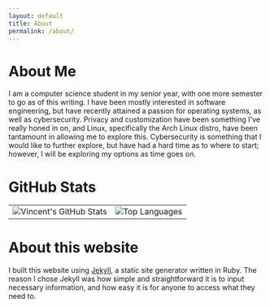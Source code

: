 ```yaml
---
layout: default
title: About
permalink: /about/
---
```


# About Me

I am a computer science student in my senior year, with one more semester to go as of this writing. I have been mostly interested in software engineering, but have recently attained a passion for operating systems, as well as cybersecurity. Privacy and customization have been something I've really honed in on, and Linux, specifically the Arch Linux distro, have been tantamount in allowing me to explore this. Cybersecurity is something that I would like to further explore, but have had a hard time as to where to start; however, I will be exploring my options as time goes on.

# GitHub Stats

<div align="center">

<table>
    <tr>
        <td align="center">
            <img src="https://github-readme-stats.vercel.app/api?username=vincentbonet&show_icons=true&theme=dark&hide_border=true" alt="Vincent's GitHub Stats" />
        </td>
        <td align="center">
            <img src="https://github-readme-stats.vercel.app/api/top-langs/?username=vincentbonet&layout=compact&theme=dark&hide_border=true" alt="Top Languages" />
        </td>
    </tr>
</table>

</div>

# About this website 

I built this website using [Jekyll](https://jekyllrb.com/), a static site generator written in Ruby. The reason I chose Jekyll was how simple and straightforward it is to input necessary information, and how easy it is for anyone to access what they need to.
